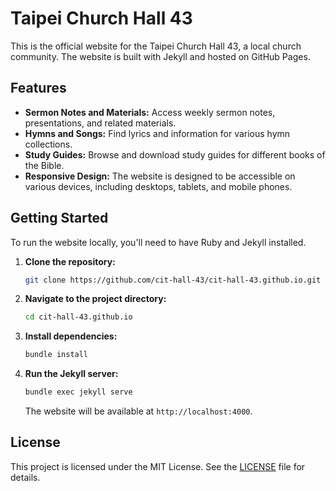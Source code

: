 # Taipei Church Hall 43

This is the official website for the Taipei Church Hall 43, a local church community. The website is built with Jekyll and hosted on GitHub Pages.

## Features

*   **Sermon Notes and Materials:** Access weekly sermon notes, presentations, and related materials.
*   **Hymns and Songs:** Find lyrics and information for various hymn collections.
*   **Study Guides:** Browse and download study guides for different books of the Bible.
*   **Responsive Design:** The website is designed to be accessible on various devices, including desktops, tablets, and mobile phones.

## Getting Started

To run the website locally, you'll need to have Ruby and Jekyll installed.

1.  **Clone the repository:**
    ```bash
    git clone https://github.com/cit-hall-43/cit-hall-43.github.io.git
    ```
2.  **Navigate to the project directory:**
    ```bash
    cd cit-hall-43.github.io
    ```
3.  **Install dependencies:**
    ```bash
    bundle install
    ```
4.  **Run the Jekyll server:**
    ```bash
    bundle exec jekyll serve
    ```
    The website will be available at `http://localhost:4000`.

## License

This project is licensed under the MIT License. See the [LICENSE](LICENSE) file for details.
